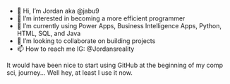 - 👋 Hi, I’m Jordan aka @jabu9
- 👀 I’m interested in becoming a more efficient programmer
- 🌱 I’m currently using Power Apps, Business Intelligence Apps, Python, HTML, SQL, and Java
- 💞️ I’m looking to collaborate on building projects
- 📫 How to reach me IG: @Jordansreality

It would have been nice to start using GitHub at the beginning of my comp sci, journey... Well hey, at least I use it now.

<!---
jabu9/jabu9 is a ✨ special ✨ repository because its `README.md` (this file) appears on your GitHub profile.
You can click the Preview link to take a look at your changes.
--->
